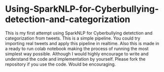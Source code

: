 # Using-SparkNLP-for-Cyberbullying-detection-and-categorization
This is my first attempt using SparkNLP for Cyberbullying detetction and categorization from tweets. This is a simple pipeline. You could try importing real tweets and apply this pipeline in realtime.
Also this is made in a ready to run colab notebook making the process of running the most simplest way possible. Although I would highly encourage to write and understand the code and implementation by yourself.
Please fork the repository if you use the code. Would be encouraging.

